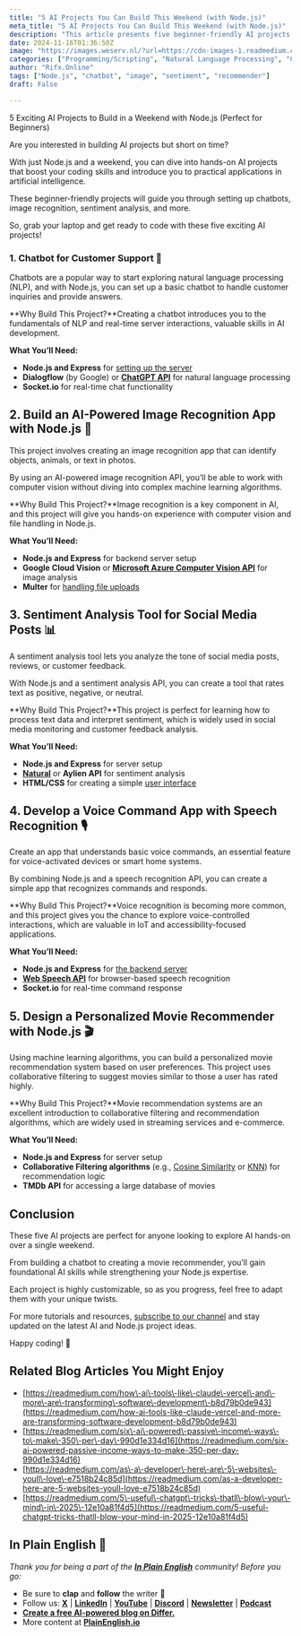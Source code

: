 ```yaml
---
title: "5 AI Projects You Can Build This Weekend (with Node.js)"
meta_title: "5 AI Projects You Can Build This Weekend (with Node.js)"
description: "This article presents five beginner-friendly AI projects that can be completed over a weekend using Node.js. The projects include creating a customer support chatbot, an AI-powered image recognition app, a sentiment analysis tool for social media, a voice command application, and a personalized movie recommender. Each project highlights essential skills in natural language processing, computer vision, sentiment analysis, and recommendation algorithms, providing hands-on experience in artificial intelligence development."
date: 2024-11-16T01:36:50Z
image: "https://images.weserv.nl/?url=https://cdn-images-1.readmedium.com/v2/resize:fit:800/0*x9ezYQZawlG0DRV6"
categories: ["Programming/Scripting", "Natural Language Processing", "Computer Vision"]
author: "Rifx.Online"
tags: ["Node.js", "chatbot", "image", "sentiment", "recommender"]
draft: False

---
```


5 Exciting AI Projects to Build in a Weekend with Node.js (Perfect for Beginners)



Are you interested in building AI projects but short on time?

With just Node.js and a weekend, you can dive into hands\-on AI projects that boost your coding skills and introduce you to practical applications in artificial intelligence.

These beginner\-friendly projects will guide you through setting up chatbots, image recognition, sentiment analysis, and more.

So, grab your laptop and get ready to code with these five exciting AI projects!


### 1\. Chatbot for Customer Support 🤖

Chatbots are a popular way to start exploring natural language processing (NLP), and with Node.js, you can set up a basic chatbot to handle customer inquiries and provide answers.

**Why Build This Project?**Creating a chatbot introduces you to the fundamentals of NLP and real\-time server interactions, valuable skills in AI development.

**What You’ll Need:**

* **Node.js and Express** for [setting up the server](https://expressjs.com/)
* **Dialogflow** (by Google) or [**ChatGPT API**](https://platform.openai.com/docs/api-reference/introduction) for natural language processing
* **Socket.io** for real\-time chat functionality


## 2\. Build an AI\-Powered Image Recognition App with Node.js 📸

This project involves creating an image recognition app that can identify objects, animals, or text in photos.

By using an AI\-powered image recognition API, you’ll be able to work with computer vision without diving into complex machine learning algorithms.

**Why Build This Project?**Image recognition is a key component in AI, and this project will give you hands\-on experience with computer vision and file handling in Node.js.

**What You’ll Need:**

* **Node.js and Express** for backend server setup
* **Google Cloud Vision** or [**Microsoft Azure Computer Vision API**](https://azure.microsoft.com/en-us/services/cognitive-services/computer-vision/) for image analysis
* **Multer** for [handling file uploads](https://www.npmjs.com/package/multer)


## 3\. Sentiment Analysis Tool for Social Media Posts 📊

A sentiment analysis tool lets you analyze the tone of social media posts, reviews, or customer feedback.

With Node.js and a sentiment analysis API, you can create a tool that rates text as positive, negative, or neutral.

**Why Build This Project?**This project is perfect for learning how to process text data and interpret sentiment, which is widely used in social media monitoring and customer feedback analysis.

**What You’ll Need:**

* **Node.js and Express** for server setup
* [**Natural**](https://github.com/NaturalNode/natural) or **Aylien API** for sentiment analysis
* **HTML/CSS** for creating a simple [user interface](https://developer.mozilla.org/en-US/docs/Learn/HTML)


## 4\. Develop a Voice Command App with Speech Recognition 🎙️

Create an app that understands basic voice commands, an essential feature for voice\-activated devices or smart home systems.

By combining Node.js and a speech recognition API, you can create a simple app that recognizes commands and responds.

**Why Build This Project?**Voice recognition is becoming more common, and this project gives you the chance to explore voice\-controlled interactions, which are valuable in IoT and accessibility\-focused applications.

**What You’ll Need:**

* **Node.js and Express** for [the backend server](https://expressjs.com/)
* [**Web Speech API**](https://developer.mozilla.org/en-US/docs/Web/API/Web_Speech_API) for browser\-based speech recognition
* **Socket.io** for real\-time command response


## 5\. Design a Personalized Movie Recommender with Node.js 🎬

Using machine learning algorithms, you can build a personalized movie recommendation system based on user preferences. This project uses collaborative filtering to suggest movies similar to those a user has rated highly.

**Why Build This Project?**Movie recommendation systems are an excellent introduction to collaborative filtering and recommendation algorithms, which are widely used in streaming services and e\-commerce.

**What You’ll Need:**

* **Node.js and Express** for server setup
* **Collaborative Filtering algorithms** (e.g., [Cosine Similarity](https://en.wikipedia.org/wiki/Cosine_similarity) or [KNN](https://en.wikipedia.org/wiki/K-nearest_neighbors_algorithm)) for recommendation logic
* **TMDb API** for accessing a large database of movies


## Conclusion

These five AI projects are perfect for anyone looking to explore AI hands\-on over a single weekend.

From building a chatbot to creating a movie recommender, you’ll gain foundational AI skills while strengthening your Node.js expertise.

Each project is highly customizable, so as you progress, feel free to adapt them with your unique twists.

For more tutorials and resources, [subscribe to our channel](https://www.youtube.com/@codemarketi) and stay updated on the latest AI and Node.js project ideas.

Happy coding! 🚀


## Related Blog Articles You Might Enjoy

* [https://readmedium.com/how\-ai\-tools\-like\-claude\-vercel\-and\-more\-are\-transforming\-software\-development\-b8d79b0de943](https://readmedium.com/how-ai-tools-like-claude-vercel-and-more-are-transforming-software-development-b8d79b0de943)
* [https://readmedium.com/six\-ai\-powered\-passive\-income\-ways\-to\-make\-350\-per\-day\-990d1e334d16](https://readmedium.com/six-ai-powered-passive-income-ways-to-make-350-per-day-990d1e334d16)
* [https://readmedium.com/as\-a\-developer\-here\-are\-5\-websites\-youll\-love\-e7518b24c85d](https://readmedium.com/as-a-developer-here-are-5-websites-youll-love-e7518b24c85d)
* [https://readmedium.com/5\-useful\-chatgpt\-tricks\-thatll\-blow\-your\-mind\-in\-2025\-12e10a81f4d5](https://readmedium.com/5-useful-chatgpt-tricks-thatll-blow-your-mind-in-2025-12e10a81f4d5)


## In Plain English 🚀

*Thank you for being a part of the [**In Plain English**](https://plainenglish.io/) community! Before you go:*

* Be sure to **clap** and **follow** the writer ️👏**️️**
* Follow us: [**X**](https://x.com/inPlainEngHQ) \| [**LinkedIn**](https://www.linkedin.com/company/inplainenglish/) \| [**YouTube**](https://www.youtube.com/channel/UCtipWUghju290NWcn8jhyAw) \| [**Discord**](https://discord.gg/in-plain-english-709094664682340443) \| [**Newsletter**](https://newsletter.plainenglish.io/) \| [**Podcast**](https://open.spotify.com/show/7qxylRWKhvZwMz2WuEoua0)
* [**Create a free AI\-powered blog on Differ.**](https://differ.blog/)
* More content at [**PlainEnglish.io**](https://plainenglish.io/)

